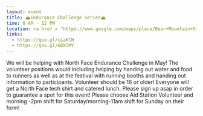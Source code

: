 ```yaml
---
layout: event
title: 🏔Endurance Challenge Series🏔
time: 6 AM - 12 PM
location: <a href = "https://www.google.com/maps/place/Bear+Mountain+State+Park/@40.9367393,-73.9861508,11.25z/data=!4m5!3m4!1s0x89c2cfab89e7c29b:0x3f0390ac972b85f1!8m2!3d41.2846114!4d-74.0006445">Bear Mountain</a>, Manhattan
links:
  - https://goo.gl/cLaKtH
  - https://goo.gl/GDXlMY
---
```

We will be helping with North Face Endurance Challenge in May! The volunteer positions would including helping by handing out water and food to runners as well as at the festival with running booths and handing out information to participants. Volunteer should be 16 or older! Everyone will get a North Face tech shirt and catered lunch. Please sign up asap in order to guarantee a spot for this event! Please choose Aid Station Volunteer and morning -2pm shift for Saturday/morning-11am shift for Sunday on their form!
